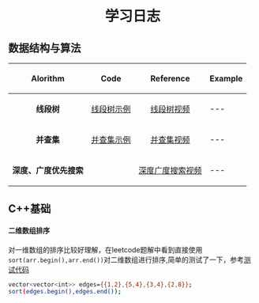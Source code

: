 # <p align="center">学习日志</p>
## 数据结构与算法
|<p align="center"> Alorithm </p>|<p align="center">Code</p>|<p align="center">Reference</p>|<p align="center">Example</p>|
|----|----|----|---|
|<p align="center">**线段树**</p>|<p align="center">[线段树示例](https://github.com/HiJaEn/LeetCodeHub/blob/master/code/Segment_tree.cpp)| <p align="center">[线段树视频](https://www.bilibili.com/video/BV1cb411t7AM?from=search&seid=16819879578820315421)</p>|---|
|<p align="center">**并查集**</p>|<p align="center">[并查集示例](https://github.com/HiJaEn/LeetCodeHub/blob/master/code/Disjoint_set.cpp)| <p align="center">[并查集视频](https://www.bilibili.com/video/BV13t411v7Fs?from=search&seid=301133990733687838)</p>|---|
|<p align="center">**深度、广度优先搜索**</p>|                                                                 |<p align="center">[深度广度搜索视频](https://www.bilibili.com/video/BV1Ks411579J?from=search&seid=11399053858632586820)</p>|---|


## C++基础

#### 二维数组排序

对一维数组的排序比较好理解，在leetcode题解中看到直接使用```sort(arr.begin(),arr.end())```对二维数组进行排序,简单的测试了一下，参考[测试代码](https://github.com/HiJaEn/LeetCodeHub/blob/master/code/VectorVector_sort.cpp)
```bash
vector<vector<int>> edges={{1,2},{5,4},{3,4},{2,8}};
sort(edges.begin(),edges.end());
```
